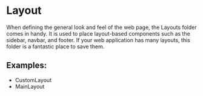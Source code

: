 # Layout
When defining the general look and feel of the web page, the Layouts folder comes in handy. It is used to place layout-based components such as the sidebar, navbar, and footer. If your web application has many layouts, this folder is a fantastic place to save them.

## Examples:

- CustomLayout
- MainLayout